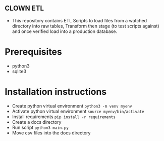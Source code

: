 ## CLOWN ETL

- This repository contains ETL Scripts to load files from a watched directory into raw tables, Transform then stage (to test scripts against) and once verified load into a production database.

# Prerequisites

- python3
- sqlite3

# Installation instructions

- Create python virtual environment `python3 -m venv myenv`
- Activate python virtual environment `source myenv/bin/activate`
- Install requirements `pip install -r requirements`
- Create a docs directory
- Run script `python3 main.py`
- Move csv files into the docs directory